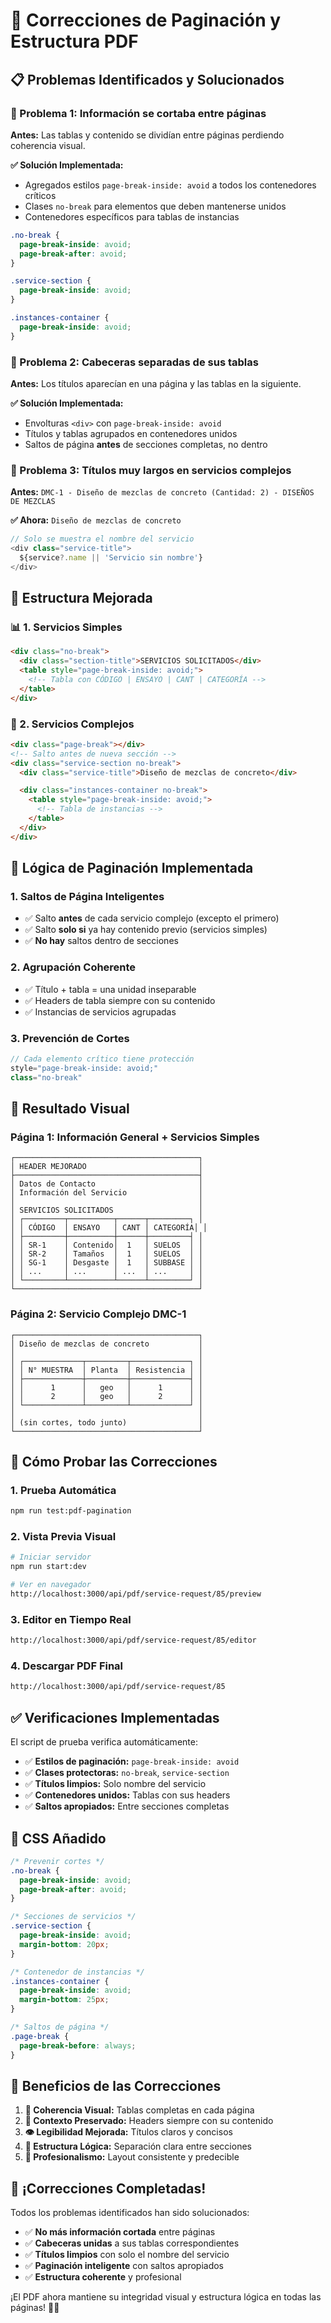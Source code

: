 # 🔧 Correcciones de Paginación y Estructura PDF

## 📋 Problemas Identificados y Solucionados

### 🔴 Problema 1: Información se cortaba entre páginas

**Antes:** Las tablas y contenido se dividían entre páginas perdiendo coherencia visual.

**✅ Solución Implementada:**

- Agregados estilos `page-break-inside: avoid` a todos los contenedores críticos
- Clases `no-break` para elementos que deben mantenerse unidos
- Contenedores específicos para tablas de instancias

```css
.no-break {
  page-break-inside: avoid;
  page-break-after: avoid;
}

.service-section {
  page-break-inside: avoid;
}

.instances-container {
  page-break-inside: avoid;
}
```

### 🔴 Problema 2: Cabeceras separadas de sus tablas

**Antes:** Los títulos aparecían en una página y las tablas en la siguiente.

**✅ Solución Implementada:**

- Envolturas `<div>` con `page-break-inside: avoid`
- Títulos y tablas agrupados en contenedores unidos
- Saltos de página **antes** de secciones completas, no dentro

### 🔴 Problema 3: Títulos muy largos en servicios complejos

**Antes:** `DMC-1 - Diseño de mezclas de concreto (Cantidad: 2) - DISEÑOS DE MEZCLAS`

**✅ Ahora:** `Diseño de mezclas de concreto`

```typescript
// Solo se muestra el nombre del servicio
<div class="service-title">
  ${service?.name || 'Servicio sin nombre'}
</div>
```

## 🎯 Estructura Mejorada

### 📊 1. Servicios Simples

```html
<div class="no-break">
  <div class="section-title">SERVICIOS SOLICITADOS</div>
  <table style="page-break-inside: avoid;">
    <!-- Tabla con CÓDIGO | ENSAYO | CANT | CATEGORÍA -->
  </table>
</div>
```

### 🔧 2. Servicios Complejos

```html
<div class="page-break"></div>
<!-- Salto antes de nueva sección -->
<div class="service-section no-break">
  <div class="service-title">Diseño de mezclas de concreto</div>

  <div class="instances-container no-break">
    <table style="page-break-inside: avoid;">
      <!-- Tabla de instancias -->
    </table>
  </div>
</div>
```

## 🔄 Lógica de Paginación Implementada

### 1. **Saltos de Página Inteligentes**

- ✅ Salto **antes** de cada servicio complejo (excepto el primero)
- ✅ Salto **solo si** ya hay contenido previo (servicios simples)
- ✅ **No hay** saltos dentro de secciones

### 2. **Agrupación Coherente**

- ✅ Título + tabla = una unidad inseparable
- ✅ Headers de tabla siempre con su contenido
- ✅ Instancias de servicios agrupadas

### 3. **Prevención de Cortes**

```typescript
// Cada elemento crítico tiene protección
style="page-break-inside: avoid;"
class="no-break"
```

## 📱 Resultado Visual

### Página 1: Información General + Servicios Simples

```
┌─────────────────────────────────────────┐
│ HEADER MEJORADO                         │
├─────────────────────────────────────────┤
│ Datos de Contacto                       │
│ Información del Servicio                │
│                                         │
│ SERVICIOS SOLICITADOS                   │
│ ┌─────────┬──────────┬──────┬─────────┐ │
│ │ CÓDIGO  │ ENSAYO   │ CANT │ CATEGORÍA│ │
│ ├─────────┼──────────┼──────┼─────────┤ │
│ │ SR-1    │ Contenido│  1   │ SUELOS  │ │
│ │ SR-2    │ Tamaños  │  1   │ SUELOS  │ │
│ │ SG-1    │ Desgaste │  1   │ SUBBASE │ │
│ │ ...     │ ...      │ ...  │ ...     │ │
│ └─────────┴──────────┴──────┴─────────┘ │
└─────────────────────────────────────────┘
```

### Página 2: Servicio Complejo DMC-1

```
┌─────────────────────────────────────────┐
│ Diseño de mezclas de concreto           │
│                                         │
│ ┌─────────────┬─────────┬─────────────┐ │
│ │ N° MUESTRA  │ Planta  │ Resistencia │ │
│ ├─────────────┼─────────┼─────────────┤ │
│ │      1      │   geo   │      1      │ │
│ │      2      │   geo   │      2      │ │
│ └─────────────┴─────────┴─────────────┘ │
│                                         │
│ (sin cortes, todo junto)                │
└─────────────────────────────────────────┘
```

## 🧪 Cómo Probar las Correcciones

### 1. **Prueba Automática**

```bash
npm run test:pdf-pagination
```

### 2. **Vista Previa Visual**

```bash
# Iniciar servidor
npm run start:dev

# Ver en navegador
http://localhost:3000/api/pdf/service-request/85/preview
```

### 3. **Editor en Tiempo Real**

```bash
http://localhost:3000/api/pdf/service-request/85/editor
```

### 4. **Descargar PDF Final**

```bash
http://localhost:3000/api/pdf/service-request/85
```

## ✅ Verificaciones Implementadas

El script de prueba verifica automáticamente:

- ✅ **Estilos de paginación:** `page-break-inside: avoid`
- ✅ **Clases protectoras:** `no-break`, `service-section`
- ✅ **Títulos limpios:** Solo nombre del servicio
- ✅ **Contenedores unidos:** Tablas con sus headers
- ✅ **Saltos apropiados:** Entre secciones completas

## 🎨 CSS Añadido

```css
/* Prevenir cortes */
.no-break {
  page-break-inside: avoid;
  page-break-after: avoid;
}

/* Secciones de servicios */
.service-section {
  page-break-inside: avoid;
  margin-bottom: 20px;
}

/* Contenedor de instancias */
.instances-container {
  page-break-inside: avoid;
  margin-bottom: 25px;
}

/* Saltos de página */
.page-break {
  page-break-before: always;
}
```

## 🚀 Beneficios de las Correcciones

1. **📑 Coherencia Visual:** Tablas completas en cada página
2. **🔗 Contexto Preservado:** Headers siempre con su contenido
3. **👁️ Legibilidad Mejorada:** Títulos claros y concisos
4. **📱 Estructura Lógica:** Separación clara entre secciones
5. **🎯 Profesionalismo:** Layout consistente y predecible

## 🎉 ¡Correcciones Completadas!

Todos los problemas identificados han sido solucionados:

- ✅ **No más información cortada** entre páginas
- ✅ **Cabeceras unidas** a sus tablas correspondientes
- ✅ **Títulos limpios** con solo el nombre del servicio
- ✅ **Paginación inteligente** con saltos apropiados
- ✅ **Estructura coherente** y profesional

¡El PDF ahora mantiene su integridad visual y estructura lógica en todas las páginas! 🎨✨
